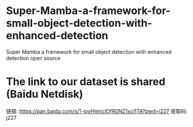 # Super-Mamba-a-framework-for-small-object-detection-with-enhanced-detection
Super Mamba a framework for small object detection with enhanced detection open source
# The link to our dataset is shared (Baidu Netdisk)


链接: https://pan.baidu.com/s/1-joyHmnclOfR0NZ1xci1TA?pwd=j227 提取码: j227 
